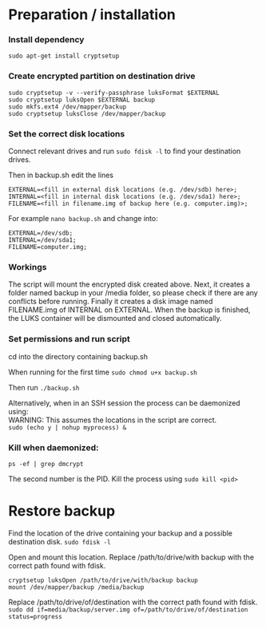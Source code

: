 # Preparation / installation

### Install dependency

`sudo apt-get install cryptsetup`

### Create encrypted partition on destination drive
```shell
sudo cryptsetup -v --verify-passphrase luksFormat $EXTERNAL
sudo cryptsetup luksOpen $EXTERNAL backup
sudo mkfs.ext4 /dev/mapper/backup
sudo cryptsetup luksClose /dev/mapper/backup
```

### Set the correct disk locations
Connect relevant drives and run `sudo fdisk -l` to find your destination drives.  

Then in backup.sh edit the lines  
```shell
EXTERNAL=<fill in external disk locations (e.g. /dev/sdb) here>;
INTERNAL=<fill in internal disk locations (e.g. /dev/sda1) here>;
FILENAME=<fill in filename.img of backup here (e.g. computer.img)>;
```  
For example `nano backup.sh` and change into:  
```shell
EXTERNAL=/dev/sdb;
INTERNAL=/dev/sda1;
FILENAME=computer.img;
```


### Workings
The script will mount the encrypted disk created above.
 Next, it creates a folder named backup in your /media folder,
 so please check if there are any conflicts before running.
 Finally it creates a disk image named FILENAME.img of INTERNAL on EXTERNAL.
 When the backup is finished, the LUKS container will be dismounted and closed automatically.

### Set permissions and run script
cd into the directory containing backup.sh

When running for the first time 
`sudo chmod u+x backup.sh`

Then run
`./backup.sh`  

Alternatively, when in an SSH session the process can be daemonized using:  
WARNING: This assumes the locations in the script are correct.  
`sudo (echo y | nohup myprocess) &`

### Kill when daemonized:
`ps -ef | grep dmcrypt`

The second number is the PID. Kill the process using 
`sudo kill <pid>`

# Restore backup
Find the location of the drive containing your backup and a possible destination disk.
`sudo fdisk -l`

Open and mount this location. Replace /path/to/drive/with backup with the correct path found with fdisk.
```shell
cryptsetup luksOpen /path/to/drive/with/backup backup
mount /dev/mapper/backup /media/backup
```

Replace /path/to/drive/of/destination with the correct path found with fdisk.  
`sudo dd if=media/backup/server.img of=/path/to/drive/of/destination status=progress`
